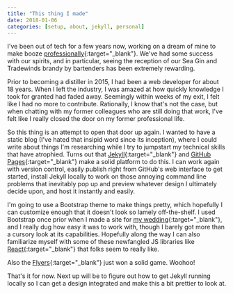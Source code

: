 ```yaml
---
title: "This thing I made"
date: 2018-01-06
categories: [setup, about, jekyll, personal]
---
```


I've been out of tech for a few years now, working on a dream of mine to make booze [professionally](http://oaklandspirits.com/){:target="_blank"}. We've had some success with our spirits, and in particular, seeing the reception of our Sea Gin and Tradewinds brandy by bartenders has been extremely rewarding.

Prior to becoming a distiller in 2015, I had been a web developer for about 18 years. When I left the industry, I was amazed at how quickly knowledge I took for granted had faded away. Seemingly within weeks of my exit, I felt like I had no more to contribute. Rationally, I know that's not the case, but when chatting with my former colleagues who are still doing that work, I've felt like I really closed the door on my former professional life.

So this thing is an attempt to open that door up again. I wanted to have a static blog (I've hated that insipid word since its inception), where I could write about things I'm researching while I try to jumpstart my technical skills that have atrophied. Turns out that [Jekyll](https://jekyllrb.com/){:target="_blank"} and [GitHub Pages](https://pages.github.com/){:target="_blank"} make a solid platform to do this. I can work again with version control, easily publish right from GitHub's web interface to get started, install Jekyll locally to work on those annoying command line problems that inevitably pop up and preview whatever design I ultimately decide upon, and host it instantly and easily.

I'm going to use a Bootstrap theme to make things pretty, which hopefully I can customize enough that it doesn't look so lamely off-the-shelf. I used Bootstrap once prior when I made a site for [my wedding](http://timandvlatka.com){:target="_blank"}, and I really dug how easy it was to work with, though I barely got more than a cursory look at its capabilities. Hopefully along the way I can also familiarize myself with some of these newfangled JS libraries like [React](https://reactjs.org/){:target="_blank"} that folks seem to really like.

Also the [Flyers](https://www.nhl.com/flyers){:target="_blank"} just won a solid game. Woohoo!

That's it for now. Next up will be to figure out how to get Jekyll running locally so I can get a design integrated and make this a bit prettier to look at.
